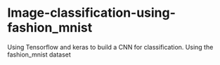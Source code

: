 # Image-classification-using-fashion_mnist
Using Tensorflow and keras to build a CNN for classification.
Using the fashion_mnist dataset
